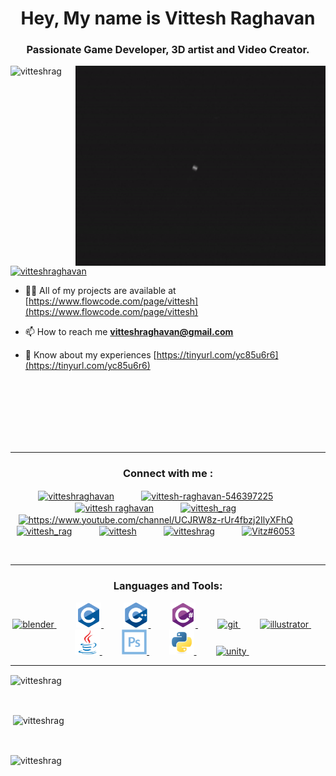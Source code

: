 <h1 align="center">Hey, My name is Vittesh Raghavan</h1>
<h3 align="center">Passionate Game Developer, 3D artist and Video Creator.</h3>

<p><img align="right" src="https://github.com/VitteshRag/VitteshRag/blob/main/ezgif.com-gif-maker%20(1).gif" width="400" height="320" /></p>

<p align="left"> <img src="https://komarev.com/ghpvc/?username=vitteshrag&label=Profile%20views&color=0e75b6&style=flat" alt="vitteshrag" /> </p>

<p align="left"> <a href="https://twitter.com/vitteshraghavan" target="blank"><img src="https://img.shields.io/twitter/follow/vitteshraghavan?logo=twitter&style=for-the-badge" alt="vitteshraghavan" /></a> </p>

- 👨‍💻 All of my projects are available at [https://www.flowcode.com/page/vittesh](https://www.flowcode.com/page/vittesh)

- 📫 How to reach me **vitteshraghavan@gmail.com**

- 📄 Know about my experiences [https://tinyurl.com/yc85u6r6](https://tinyurl.com/yc85u6r6)
<br>
<br>
<br>
<br>
<br>
<br>
<hr>
<h3 align="center">Connect with me :</h3>
<p align="center">
<a href="https://twitter.com/vitteshraghavan" target="blank"><img align="center" src="https://raw.githubusercontent.com/rahuldkjain/github-profile-readme-generator/master/src/images/icons/Social/twitter.svg" alt="vitteshraghavan" height="50" width="60" /></a> &nbsp &nbsp &nbsp &nbsp &nbsp 
<a href="https://www.linkedin.com/in/vittesh-raghavan-546397225/" target="blank"><img align="center" src="https://raw.githubusercontent.com/rahuldkjain/github-profile-readme-generator/master/src/images/icons/Social/linked-in-alt.svg" alt="vittesh-raghavan-546397225" height="50" width="60" /></a> &nbsp &nbsp &nbsp &nbsp &nbsp 
<a href="https://fb.com/vittesh raghavan" target="blank"><img align="center" src="https://raw.githubusercontent.com/rahuldkjain/github-profile-readme-generator/master/src/images/icons/Social/facebook.svg" alt="vittesh raghavan" height="50" width="60" /></a> &nbsp &nbsp &nbsp &nbsp &nbsp 
<a href="https://instagram.com/vittesh_rag" target="blank"><img align="center" src="https://raw.githubusercontent.com/rahuldkjain/github-profile-readme-generator/master/src/images/icons/Social/instagram.svg" alt="vittesh_rag" height="50" width="60" /></a> &nbsp &nbsp &nbsp &nbsp &nbsp 
<a href="https://www.youtube.com/c/vittesh raghavan" target="blank"><img align="center" src="https://raw.githubusercontent.com/rahuldkjain/github-profile-readme-generator/master/src/images/icons/Social/youtube.svg" alt="https://www.youtube.com/channel/UCJRW8z-rUr4fbzj2IlyXFhQ" height="50" width="60" /></a> &nbsp &nbsp &nbsp &nbsp &nbsp 
<a href="https://www.codechef.com/users/vittesh_rag" target="blank"><img align="center" src="https://cdn.jsdelivr.net/npm/simple-icons@3.1.0/icons/codechef.svg" alt="vittesh_rag" height="50" width="60" /></a> &nbsp &nbsp &nbsp &nbsp &nbsp 
<a href="https://www.hackerrank.com/vittesh" target="blank"><img align="center" src="https://raw.githubusercontent.com/rahuldkjain/github-profile-readme-generator/master/src/images/icons/Social/hackerrank.svg" alt="vittesh" height="50" width="60" /></a> &nbsp &nbsp &nbsp &nbsp &nbsp  
<a href="https://www.leetcode.com/vitteshrag" target="blank"><img align="center" src="https://raw.githubusercontent.com/rahuldkjain/github-profile-readme-generator/master/src/images/icons/Social/leet-code.svg" alt="vitteshrag" height="50" width="60" /></a> &nbsp &nbsp &nbsp &nbsp &nbsp
<a href="https://discord.gg/Vitz#6053" target="blank"><img align="center" src="https://raw.githubusercontent.com/rahuldkjain/github-profile-readme-generator/master/src/images/icons/Social/discord.svg" alt="Vitz#6053" height="50" width="60" /></a> &nbsp &nbsp &nbsp &nbsp &nbsp
</p>
<br>
<hr>
<h3 align="center">Languages and Tools:</h3>
<p align="center"> <a href="https://www.blender.org/" target="_blank" rel="noreferrer"> <img src="https://download.blender.org/branding/community/blender_community_badge_white.svg" alt="blender" width="40" height="40"/> </a>  &nbsp &nbsp &nbsp &nbsp 
<a href="https://www.cprogramming.com/" target="_blank" rel="noreferrer"> <img src="https://raw.githubusercontent.com/devicons/devicon/master/icons/c/c-original.svg" alt="c" width="40" height="40"/> </a> &nbsp &nbsp &nbsp &nbsp
<a href="https://www.w3schools.com/cpp/" target="_blank" rel="noreferrer"> <img src="https://raw.githubusercontent.com/devicons/devicon/master/icons/cplusplus/cplusplus-original.svg" alt="cplusplus" width="40" height="40"/> </a> &nbsp &nbsp &nbsp &nbsp
<a href="https://www.w3schools.com/cs/" target="_blank" rel="noreferrer"> <img src="https://raw.githubusercontent.com/devicons/devicon/master/icons/csharp/csharp-original.svg" alt="csharp" width="40" height="40"/> </a> &nbsp &nbsp &nbsp &nbsp
  <a href="https://git-scm.com/" target="_blank" rel="noreferrer"> <img src="https://www.vectorlogo.zone/logos/git-scm/git-scm-icon.svg" alt="git" width="40" height="40"/> </a> &nbsp &nbsp &nbsp &nbsp
  <a href="https://www.adobe.com/in/products/illustrator.html" target="_blank" rel="noreferrer"> <img src="https://www.vectorlogo.zone/logos/adobe_illustrator/adobe_illustrator-icon.svg" alt="illustrator" width="40" height="40"/> </a> &nbsp &nbsp &nbsp &nbsp
  <a href="https://www.java.com" target="_blank" rel="noreferrer"> <img src="https://raw.githubusercontent.com/devicons/devicon/master/icons/java/java-original.svg" alt="java" width="40" height="40"/> </a> &nbsp &nbsp &nbsp &nbsp
  <a href="https://www.photoshop.com/en" target="_blank" rel="noreferrer"> <img src="https://raw.githubusercontent.com/devicons/devicon/master/icons/photoshop/photoshop-line.svg" alt="photoshop" width="40" height="40"/> </a> &nbsp &nbsp &nbsp &nbsp
  <a href="https://www.python.org" target="_blank" rel="noreferrer"> <img src="https://raw.githubusercontent.com/devicons/devicon/master/icons/python/python-original.svg" alt="python" width="40" height="40"/> </a> &nbsp &nbsp &nbsp &nbsp
  <a href="https://unity.com/" target="_blank" rel="noreferrer"> <img src="https://www.vectorlogo.zone/logos/unity3d/unity3d-icon.svg" alt="unity" width="40" height="40"/> </a> &nbsp &nbsp &nbsp &nbsp
</p>
<hr>
<p><img align="center" src="https://github-readme-stats.vercel.app/api/top-langs?username=vitteshrag&show_icons=true&locale=en&layout=compact" alt="vitteshrag" /></p>
<br>
<p>&nbsp;<img align="center" src="https://github-readme-stats.vercel.app/api?username=vitteshrag&show_icons=true&locale=en" alt="vitteshrag" /></p>
<br>
<p><img align="center" src="https://github-readme-streak-stats.herokuapp.com/?user=vitteshrag&" alt="vitteshrag" /></p>
